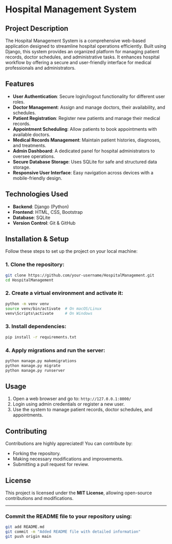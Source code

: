 # Hospital Management System

## Project Description
The Hospital Management System is a comprehensive web-based application designed to streamline hospital operations efficiently. Built using Django, this system provides an organized platform for managing patient records, doctor schedules, and administrative tasks. It enhances hospital workflow by offering a secure and user-friendly interface for medical professionals and administrators.

## Features
- **User Authentication**: Secure login/logout functionality for different user roles.
- **Doctor Management**: Assign and manage doctors, their availability, and schedules.
- **Patient Registration**: Register new patients and manage their medical records.
- **Appointment Scheduling**: Allow patients to book appointments with available doctors.
- **Medical Records Management**: Maintain patient histories, diagnoses, and treatments.
- **Admin Dashboard**: A dedicated panel for hospital administrators to oversee operations.
- **Secure Database Storage**: Uses SQLite for safe and structured data storage.
- **Responsive User Interface**: Easy navigation across devices with a mobile-friendly design.

## Technologies Used
- **Backend**: Django (Python)
- **Frontend**: HTML, CSS, Bootstrap
- **Database**: SQLite
- **Version Control**: Git & GitHub

## Installation & Setup
Follow these steps to set up the project on your local machine:

### 1. Clone the repository:
```sh
git clone https://github.com/your-username/HospitalManagement.git
cd HospitalManagement
```

### 2. Create a virtual environment and activate it:
```sh
python -m venv venv
source venv/bin/activate  # On macOS/Linux
venv\Scripts\activate     # On Windows
```

### 3. Install dependencies:
```sh
pip install -r requirements.txt
```

### 4. Apply migrations and run the server:
```sh
python manage.py makemigrations
python manage.py migrate
python manage.py runserver
```

## Usage
1. Open a web browser and go to: `http://127.0.0.1:8000/`
2. Login using admin credentials or register a new user.
3. Use the system to manage patient records, doctor schedules, and appointments.

## Contributing
Contributions are highly appreciated! You can contribute by:
- Forking the repository.
- Making necessary modifications and improvements.
- Submitting a pull request for review.

## License
This project is licensed under the **MIT License**, allowing open-source contributions and modifications.

---

### Commit the README file to your repository using:
```sh
git add README.md
git commit -m "Added README file with detailed information"
git push origin main
```

